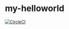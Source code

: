 # my-helloworld

[![CircleCI](https://circleci.com/gh/yousan/my-helloworld.svg?style=svg)](https://circleci.com/gh/yousan/my-helloworld)
